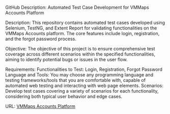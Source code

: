 GitHub Description:
Automated Test Case Development for VMMaps Accounts Platform

Description:
This repository contains automated test cases developed using Selenium, TestNG, and Extent Report for validating functionalities on the VMMaps Accounts platform. The core features include login, registration, and the forgot password process.

Objective:
The objective of this project is to ensure comprehensive test coverage across different scenarios within the specified functionalities, aiming to identify potential bugs or issues in the user flow.

Requirements:
Functionalities to Test: Login, Registration, Forgot Password
Language and Tools: You may choose any programming language and testing frameworks/tools that you are comfortable with, capable of automated web testing and interacting with web page elements.
Scenarios: Develop test cases covering a variety of scenarios for each functionality, considering both typical user behavior and edge cases.

URL: [VMMaps Accounts Platform](http://accounts.vmmaps)

